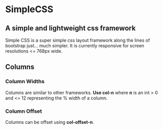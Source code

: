 
# SimpleCSS
## A simple and lightweight css framework

Simple CSS is a super simple css layout framework along the lines of bootstrap just... much simpler. 
It is currently responsive for screen resolutions <= 768px wide. 

## Columns

### Column Widths

Columns are similar to other frameworks. **Use col-n** where **n** is an int > 0 and <= 12
representing the % width of a column.  

### Column Offset

Columns can be offset using **col-offset-n**. 

